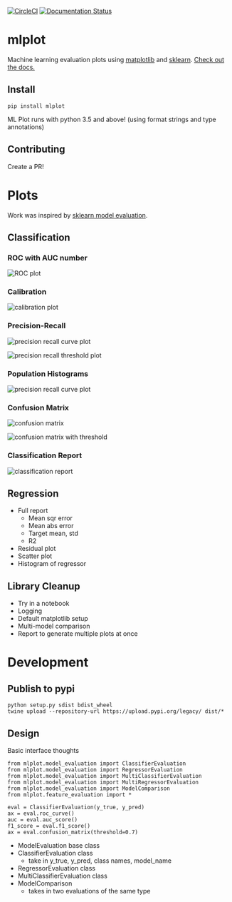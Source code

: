 [![CircleCI](https://circleci.com/gh/sbarton272/mlplot.svg?style=svg)](https://circleci.com/gh/sbarton272/mlplot)
[![Documentation Status](https://readthedocs.org/projects/mlplot/badge/?version=latest)](https://mlplot.readthedocs.io/en/latest/?badge=latest)

# mlplot

Machine learning evaluation plots using [matplotlib](https://matplotlib.org/) and [sklearn](http://scikit-learn.org/). [Check out the docs.](https://mlplot.readthedocs.io/)

## Install

```
pip install mlplot
```

ML Plot runs with python 3.5 and above! (using format strings and type annotations)

## Contributing

Create a PR!

# Plots

Work was inspired by [sklearn model evaluation](http://scikit-learn.org/stable/modules/model_evaluation.html).

## Classification

### ROC with AUC number
![ROC plot](https://raw.githubusercontent.com/sbarton272/mlplot/master/tests/output/tests.model_evaluation.test_classifier.test_roc_curve.png)

### Calibration
![calibration plot](https://raw.githubusercontent.com/sbarton272/mlplot/master/tests/output/tests.model_evaluation.test_classifier.test_calibration.png)

### Precision-Recall
![precision recall curve plot](https://raw.githubusercontent.com/sbarton272/mlplot/master/tests/output/tests.model_evaluation.test_classifier.test_precision_recall_regular.png)

![precision recall threshold plot](https://raw.githubusercontent.com/sbarton272/mlplot/master/tests/output/tests.model_evaluation.test_classifier.test_precision_recall_threshold.png)

### Population Histograms
![precision recall curve plot](https://raw.githubusercontent.com/sbarton272/mlplot/master/tests/output/tests.model_evaluation.test_classifier.test_population_histogram.png)

### Confusion Matrix
![confusion matrix](https://raw.githubusercontent.com/sbarton272/mlplot/master/tests/output/tests.model_evaluation.test_classifier.test_confusion_matrix.png)

![confusion matrix with threshold](https://raw.githubusercontent.com/sbarton272/mlplot/master/tests/output/tests.model_evaluation.test_classifier.test_confusion_matrix_with_threshold.png)

### Classification Report
![classification report](https://raw.githubusercontent.com/sbarton272/mlplot/master/tests/output/tests.model_evaluation.test_classifier.test_report_table.png)

## Regression

- Full report
  - Mean sqr error
  - Mean abs error
  - Target mean, std
  - R2
- Residual plot
- Scatter plot
- Histogram of regressor

## Library Cleanup

- Try in a notebook
- Logging
- Default matplotlib setup
- Multi-model comparison
- Report to generate multiple plots at once

# Development

## Publish to pypi

```
python setup.py sdist bdist_wheel
twine upload --repository-url https://upload.pypi.org/legacy/ dist/*
```

## Design

Basic interface thoughts
```
from mlplot.model_evaluation import ClassifierEvaluation
from mlplot.model_evaluation import RegressorEvaluation
from mlplot.model_evaluation import MultiClassifierEvaluation
from mlplot.model_evaluation import MultiRegressorEvaluation
from mlplot.model_evaluation import ModelComparison
from mlplot.feature_evaluation import *

eval = ClassifierEvaluation(y_true, y_pred)
ax = eval.roc_curve()
auc = eval.auc_score()
f1_score = eval.f1_score()
ax = eval.confusion_matrix(threshold=0.7)
```

- ModelEvaluation base class
- ClassifierEvaluation class
    - take in y_true, y_pred, class names, model_name
- RegressorEvaluation class
- MultiClassifierEvaluation class
- ModelComparison
    - takes in two evaluations of the same type
